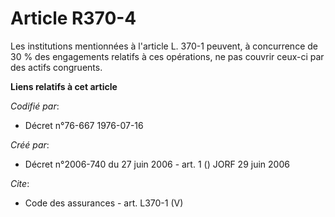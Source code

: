 # Article R370-4

Les institutions mentionnées à l'article L. 370-1 peuvent, à concurrence de 30 % des engagements relatifs à ces opérations,
ne pas couvrir ceux-ci par des actifs congruents.

**Liens relatifs à cet article**

_Codifié par_:

  - Décret n°76-667 1976-07-16

_Créé par_:

  - Décret n°2006-740 du 27 juin 2006 - art. 1 () JORF 29 juin 2006

_Cite_:

  - Code des assurances - art. L370-1 (V)
